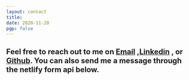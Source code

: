 ```yaml
---
layout: contact
title: 
date: 2020-11-20 
pgp: false
---
```


<h1 style="font-size:140%;"> Feel free to reach out to me on <a href="mailto:zlinterface@gmail.com" class="highlighted">Email</a> ,<a href="http://www.linkedin.com/in/lu-zhu-i2/" class="highlighted">Linkedin</a> , or <a href="https://luzhu24.github.io/zhulu-cv" class="highlighted">Github</a>. You can also send me a message through the netlify form api below. </h1>



